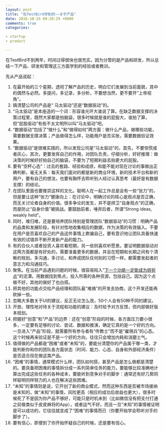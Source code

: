 ```yaml
---
layout: post
title: "在TestBird学到的——关于产品"
date: 2016-10-25 09:20:29 +0800
comments: true
categories: 

- startup
- product

---
```


在TestBird不到两年，时间过得很快也很充实。因为分管的是产品和研发，所以总结一下产品、研发和管理这三方面学到的经验或者教训。

先从产品说起：

1. 在最开始的三个星期，透彻了解产品的历史，明白它们发展到当前面貌，其中的偶然与必然。多提问，多记录，多分析，不要想当然，更不要开“上帝视角”。
2. 搞清楚公司的产品是“ 马太驱动”还是“数据驱动”的。
3. “马太驱动”是本座造的一个词：形容谁光环大谁说了算。在缺乏数据支撑的决策过程里，既然大家都是拍脑袋，很多时候就是谁的屁股大，谁拍了算，但“屁股驱动”有些不太文明所以叫“马太驱动”吧。
4. “数据驱动”包括了“做什么”和“做得如何”两方面：做什么产品，做哪些功能，需要数据支撑决策；产品做得怎么样，功能用户是否买账，需要数据验证效果。
5. “数据驱动”是很难实践的，所以发现公司是“马太驱动”的，首先，不要惊慌或者灰心，其次，更要发挥自己的作用，对团队负责，仔细分析，好好推理：做决策的时候好好拍自己的脑袋，不要为了短期利益去拍更大的屁股。
6. 要有“空杯心态”：过去的套路、经验和成绩，和能不能对现在讨论的事做出正确判断，毫无关系：每天我们面对的都是新的商业环境，新的技术平台和新的用户，要有自己的想法，也要有胸怀去聆听别人经过认真思考（最好是有数据支撑）的结论。
7. 在团队里面也要推崇这样的文化。聪明人在一起工作总是会有一些“张力”的，但是要让这种“张力”健康向上：在讨论中，明确讨论的核心是观点是否正确，而无关讨论者自身的价值。很多争论的发生，并不是捍卫“自身观点”的正确，而是防止“自身价值”被挑战。要鼓励前者，唾弃后者，所谓“Strong ideas, weakly held”。
8. 同时，难归难，还是要培养团队特别是管理团队“数据驱动”的习惯：明确产品的品类和发展阶段，有针对性地收集相应的数据，作为决策的有效输入。不要在用户是否喜欢自己的产品这件事情上欺骗自己，要有意识地让团队具备快速有效的试错并不断开发新产品的能力。
9. 有的合伙人或者投资人喜欢看短期，另一些则喜欢听愿景。要证明数据驱动对这两方面都是有好处的，需要准备更多的数据，并且在短期和长期之间有个清晰的规划。多沟通，多讨论，和养成团队任何别的习惯一样，都需要发起者的意志力和沟通技巧。
10. 聚焦。在当前产品遇到问题的时候，很容易陷入“[下一个功能一定能成为转折点](http://lenciel.com/2015/06/the-next-fucking-new-feature/)”的泥潭。用数据找到焦点，投入所需的各种资源，包括自己。因为这个点做不好，其他的做好了也白搭。
11. 把其他的功能点交给产品经理和团队最“难搞”的开发去协商，这个开发还能再砍掉一些。
12. 忽略大多数关于UI的建议，反正无论怎么改，50个人会有50种不同的建议。
13. 开放、理性地对待关于流程和功能的建议：及时给予对方反馈，但内部做好版本规划。
14. 把握好“创意”和“产品”的边界：还在“创意”阶段的时候，各方面压力要小很多，一定要有足够的讨论、尝试、数据和推演，确定它真的是一个好的方向。一旦进入“产品”阶段，就需要所有参与者有“传教士”而不是“雇佣兵”的心态。这个时候再来验证是不是一个好的方向，往往只会增加内耗和消磨士气。
15. 值得做的产品都是“困难”或者“未知”的，要能分清楚你的产品属于哪一类，才能判断你和你的团队各方面状态（时间、能力、心态、自身和外部经济条件）是否适合现在做这类产品。
16. “困难”的事情，通常模式什么样，团队如何搭，甚至产品是怎么做都是清楚的。要具备把困难的事情拆分成一系列简单任务的能力，要能够比较准确地计算出完成这些任务的各种成本，要能听到竞争对手的脚步：通常还有好几帮同样聪明同样努力的人也在解决这些困难。
17. “未知”的事情则是说，它开创了新的商业模式，然而这种东西是否被市场接纳是未知的。做“未知”的事情，风险更高（相应的成功后收益也更大），很多时候死了不是因为你产品不够好，可能只是时机未到（比如微信没有把支付打通之前做类似于皮皮麻将的App），或者运气不好。而且一旦“未知”的事情被证明是可以成功的，它往往就变成了“困难”的事情而已（你要开始学会聆听对手的脚步了）。
18. 要有信心，即便到了你开始怀疑自己的时候，还是要有信心。




